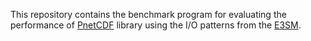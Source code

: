 This repository contains the benchmark program for evaluating the performance
of [PnetCDF](https://github.com/Parallel-NetCDF/PnetCDF) library using the I/O
patterns from the [E3SM](https://github.com/E3SM-Project/E3SM).

